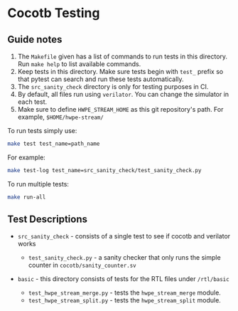# Cocotb Testing

## Guide notes

1. The `Makefile` given has a list of commands to run tests in this directory. Run `make help` to list available commands.
2. Keep tests in this directory. Make sure tests begin with `test_` prefix so that pytest can search and run these tests automatically.
3. The `src_sanity_check` directory is only for testing purposes in CI.
4. By default, all files run using `verilator`. You can change the simulator in each test.
5. Make sure to define `HWPE_STREAM_HOME` as this git repository's path. For example, `$HOME/hwpe-stream/`


To run tests simply use:
``` bash
make test test_name=path_name
```
For example:
``` bash
make test-log test_name=src_sanity_check/test_sanity_check.py
```
To run multiple tests:
``` bash
make run-all
```

## Test Descriptions

* `src_sanity_check` - consists of a single test to see if cocotb and verilator works
    * `test_sanity_check.py` - a sanity checker that only runs the simple counter in `cocotb/sanity_counter.sv`

* `basic` - this directory consists of tests for the RTL files under `/rtl/basic`

    * `test_hwpe_stream_merge.py` - tests the `hwpe_stream_merge` module.
    * `test_hwpe_stream_split.py` - tests the `hwpe_stream_split` module.


